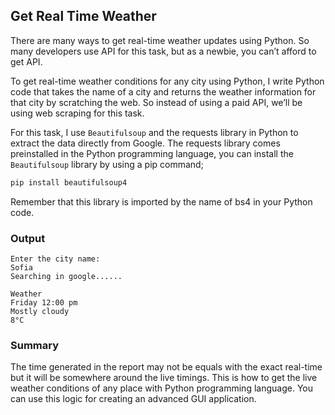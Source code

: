 ## Get Real Time Weather

There are many ways to get real-time weather updates using Python. So many developers use API for this task, but as a newbie, you can’t afford to get API.

To get real-time weather conditions for any city using Python, I write Python code that takes the name of a city and returns the weather information for that city by scratching the web. So instead of using a paid API, we’ll be using web scraping for this task.

For this task, I use `Beautifulsoup` and the requests library in Python to extract the data directly from Google. The requests library comes preinstalled in the Python programming language, you can install the `Beautifulsoup` library by using a pip command;

```py
pip install beautifulsoup4
```

Remember that this library is imported by the name of bs4 in your Python code.

### Output

```
Enter the city name:
Sofia
Searching in google......

Weather
Friday 12:00 pm
Mostly cloudy  
8°C
```

### Summary

The time generated in the report may not be equals with the exact real-time but it will be somewhere around the live timings. This is how to get the live weather conditions of any place with Python programming language. You can use this logic for creating an advanced GUI application.